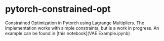 # pytorch-constrained-opt
Constrained Optimization in Pytorch using Lagrange Multipliers. The implementation works with simple constraints, but is a work in progress. An example can be found in [this notebook](VAE Example.ipynb)
